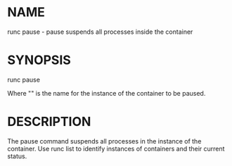 # NAME
   runc pause - pause suspends all processes inside the container

# SYNOPSIS
   runc pause <container-id>

Where "<container-id>" is the name for the instance of the container to be
paused.

# DESCRIPTION
   The pause command suspends all processes in the instance of the container.
Use runc list to identify instances of containers and their current status.
